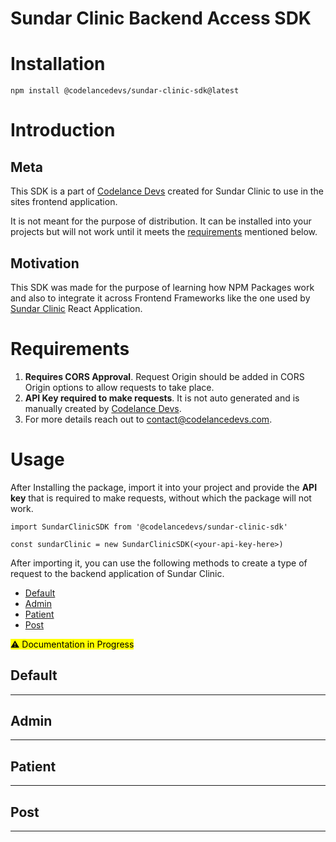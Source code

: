 # Sundar Clinic Backend Access SDK

# Installation 

`npm install @codelancedevs/sundar-clinic-sdk@latest`
# Introduction 

## Meta

This SDK is a part of [Codelance Devs](https://github.com/codelancedevs) created for Sundar Clinic to use in the sites frontend application.

It is not meant for the purpose of distribution. It can be installed into your projects but will not work until it meets the [requirements](#requirements) mentioned below.

## Motivation

This SDK was made for the purpose of learning how NPM Packages work and also to integrate it across Frontend Frameworks like the one used by [Sundar Clinic](https://sundar-clinic.netlify.app) React Application.
# Requirements

1. **Requires CORS Approval**. Request Origin should be added in CORS Origin options to allow requests to take place. 
2. **API Key required to make requests**. It is not auto generated and is manually created by [Codelance Devs](https://github.com/codelancedevs).
3. For more details reach out to [contact@codelancedevs.com](mailto:contact@codelancedevs.com). 

# Usage

After Installing the package, import it into your project and provide the **API key** that is required to make requests, without which the package will not work.

```
import SundarClinicSDK from '@codelancedevs/sundar-clinic-sdk'

const sundarClinic = new SundarClinicSDK(<your-api-key-here>)
```

After importing it, you can use the following methods to create a type of request to the backend application of Sundar Clinic. 

- [Default](#-default)
- [Admin](#-admin)
- [Patient](#-patient)
- [Post](#-post)

<mark>⚠️ Documentation in Progress</mark>
## Default
---
## Admin
---
## Patient
---
## Post
---